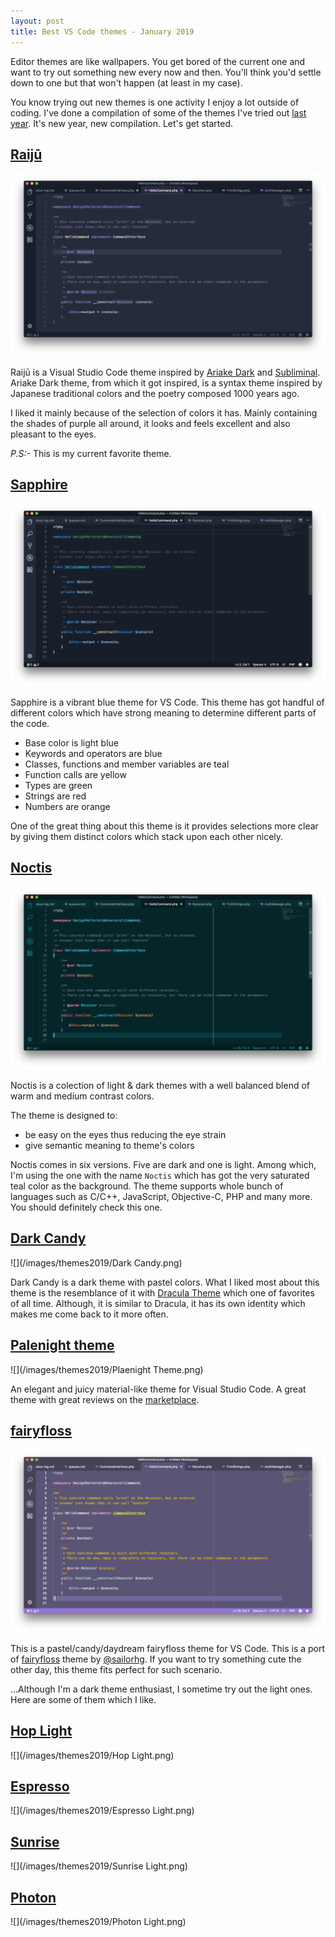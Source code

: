 ```yaml
---
layout: post
title: Best VS Code themes - January 2019
---
```


Editor themes are like wallpapers. You get bored of the current one and want to try out something new every now and then. You'll think you'd settle down to one but that won't happen (at least in my case). 

You know trying out new themes is one activity I enjoy a lot outside of coding. I've done a compilation of some of the themes I've tried out [last year](http://127.0.0.1:4000/My-Favorite-VS-Code-Themes-September-2018/). It's new year, new compilation. Let's get started. 

## [Raijū](https://marketplace.visualstudio.com/items?itemName=TobiasTimm.raiju)

![](/images/themes2019/Raiju.png)

Raijū is a Visual Studio Code theme inspired by [Ariake Dark](https://atom.io/themes/ariake-dark-syntax) and [Subliminal](https://github.com/gaearon/subliminal). Ariake Dark theme, from which it got inspired, is a syntax theme inspired by Japanese traditional colors and the poetry composed 1000 years ago.

I liked it mainly because of the selection of colors it has. Mainly containing the shades of purple all around, it looks and feels excellent and also pleasant to the eyes.

_P.S:-_ This is my current favorite theme.

## [Sapphire](https://marketplace.visualstudio.com/items?itemName=Tyriar.theme-sapphire)

![](/images/themes2019/Sapphire.png)

Sapphire is a vibrant blue theme for VS Code. This theme has got handful of different colors which have strong meaning to determine different parts of the code.

- Base color is light blue
- Keywords and operators are blue
- Classes, functions and member variables are teal
- Function calls are yellow
- Types are green
- Strings are red
- Numbers are orange

One of the great thing about this theme is it provides selections more clear by giving them distinct colors which stack upon each other nicely.

## [Noctis](https://marketplace.visualstudio.com/items?itemName=liviuschera.noctis)

![](/images/themes2019/Noctis.png)

Noctis is a colection of light & dark themes with a well balanced blend of warm and medium contrast colors.

The theme is designed to:

- be easy on the eyes thus reducing the eye strain
- give semantic meaning to theme's colors

Noctis comes in six versions. Five are dark and one is light. Among which, I'm using the one with the name `Noctis` which has got the very saturated teal color as the background. The theme supports whole bunch of languages such as C/C++, JavaScript, Objective-C, PHP and many more. You should definitely check this one.

## [Dark Candy](https://marketplace.visualstudio.com/items?itemName=erik-rosengren.dark-candy)

![](/images/themes2019/Dark Candy.png)

Dark Candy is a dark theme with pastel colors. What I liked most about this theme is the resemblance of it with [Dracula Theme]() which one of favorites of all time. Although, it is similar to Dracula, it has its own identity which makes me come back to it more often.


## [Palenight theme](https://marketplace.visualstudio.com/items?itemName=whizkydee.material-palenight-theme)

![](/images/themes2019/Plaenight Theme.png)

An elegant and juicy material-like theme for Visual Studio Code. A great theme with great reviews on the [marketplace](https://marketplace.visualstudio.com/items?itemName=whizkydee.material-palenight-theme#review-details).


## [fairyfloss](https://marketplace.visualstudio.com/items?itemName=nopjmp.fairyfloss)

![](/images/themes2019/fairyfloss.png)

This is a pastel/candy/daydream fairyfloss theme for VS Code. This is a port of [fairyfloss](https://sailorhg.github.io/fairyfloss/) theme by [@sailorhg](https://twitter.com/sailorhg). If you want to try something cute the other day, this theme fits perfect for such scenario. 


...Although I'm a dark theme enthusiast, I sometime try out the light ones. Here are some of them which I like.

## [Hop Light](https://marketplace.visualstudio.com/items?itemName=bubersson.theme-hop-light)

![](/images/themes2019/Hop Light.png)

## [Espresso](https://marketplace.visualstudio.com/items?itemName=vitaliy.espresso)

![](/images/themes2019/Espresso Light.png)

## [Sunrise](https://marketplace.visualstudio.com/items?itemName=finico.vscode-theme-sunrise)

![](/images/themes2019/Sunrise Light.png)

## [Photon](https://marketplace.visualstudio.com/items?itemName=photonsh.vscode-photon-theme)

![](/images/themes2019/Photon Light.png)